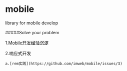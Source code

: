 mobile
======

library for mobile develop

#####Solve your problem

1.[Mobile开发经验沉淀](https://github.com/imweb/mobile/issues/2)

2.响应式开发
	
	a.[rem实践](https://github.com/imweb/mobile/issues/3)


